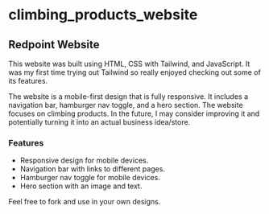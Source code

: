 # climbing_products_website

## Redpoint Website
This website was built using HTML, CSS with Tailwind, and JavaScript. It was my first time trying out Tailwind so really enjoyed checking out some of its features.

The website is a mobile-first design that is fully responsive. It includes a navigation bar, hamburger nav toggle, and a hero section. The website focuses on climbing products. In the future, I may consider improving it and potentially turning it into an actual business idea/store.

### Features
* Responsive design for mobile devices. 
* Navigation bar with links to different pages. 
* Hamburger nav toggle for mobile devices. 
* Hero section with an image and text.

Feel free to fork and use in your own designs.
